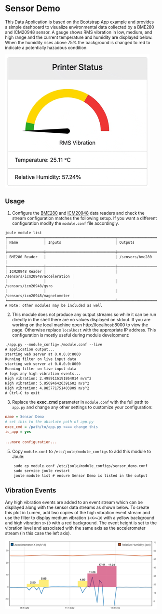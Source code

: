 # Sensor Demo
This Data Application is based on the [Bootstrap App](https://wattsworth.net/joule/modules.html#bootstrap-interface) example and provides a simple dashboard to visualize environmental data collected by a BME280 and ICM20948 sensor. A gauge shows RMS vibration in low, medium, and high range and the current temperature and humidity are displayed below. When the humidity rises above 75% the background is changed to red to indicate a potentially hazadous condition.

![Dashboard](sensor_demo.gif)

## Usage
1. Configure the [BME280](/sensors/bme280/readme.md) and [ICM20948](/sensors/icm20948/readme.md) data readers and check the stream configuration matches the following setup. If you want a different configuration modify the ``module.conf`` file accordingly.
   
```shell
joule module list
╒═════════════════╤════════════════════════════════╤════════════════════════════════╕
│ Name            │ Inputs                         │ Outputs                        │
╞═════════════════╪════════════════════════════════╪════════════════════════════════╡
│ BME280 Reader   │                                │ /sensors/bme280                │
├─────────────────┼────────────────────────────────┼────────────────────────────────┤
│ ICM20948 Reader │                                │ /sensors/icm20948/acceleration │
│                 │                                │ /sensors/icm20948/gyro         │
│                 │                                │ /sensors/icm20948/magnetometer │
╘═════════════════╧════════════════════════════════╧════════════════════════════════╛
# Note: other modules may be included as well
```

2. This module does not produce any output streams so while it can be run directly in the shell there are no
   values displayed on stdout. If you are working on the local machine open http://localhost:8000 to view the page. Otherwise replace ``localhost`` with the appropriate IP address. This configuration is mostly useful during module development:
```shell
./app.py --module_config=./module.conf --live
# application output...
starting web server at 0.0.0.0:8000
Running filter on live input data
starting web server at 0.0.0.0:8000
Running filter on live input data
# logs any high vibration events...
High vibration: 2.4989116191864014 m/s^2
High vibration: 5.850946426391602 m/s^2
High vibration: 4.885771751403809 m/s^2
# Ctrl-C to exit
```
   
3. Replace the **exec_cmd** parameter in ``module.conf`` with the full path to ``app.py`` and change any other settings to customize your configuration:
   
```ini
name = Sensor Demo
# set this to the absolute path of app.py
exec_cmd = /path/to/app.py <=== change this
is_app = yes

...more configuration...
```
  
5. Copy ``module.conf`` to ``/etc/joule/module_configs`` to add this module to Joule:
```shell
    sudo cp module.conf /etc/joule/module_configs/sensor_demo.conf
    sudo service joule restart
    joule module list # ensure Sensor Demo is listed in the output
```
## Vibration Events
Any high vibration events are added to an event stream which can be displayed along with the sensor data streams as shown below. To create this plot in Lumen, add two copies of the high vibration event stream and use the filter to display medium vibration ``1<X<=10`` with a yellow background and high vibration ``x>10`` with a red background. The event height is set to the vibration level and associated with the same axis as the accelerometer stream (in this case the left axis). 

![Plot with High Vibration Events](sensor_demo_plot.png)
